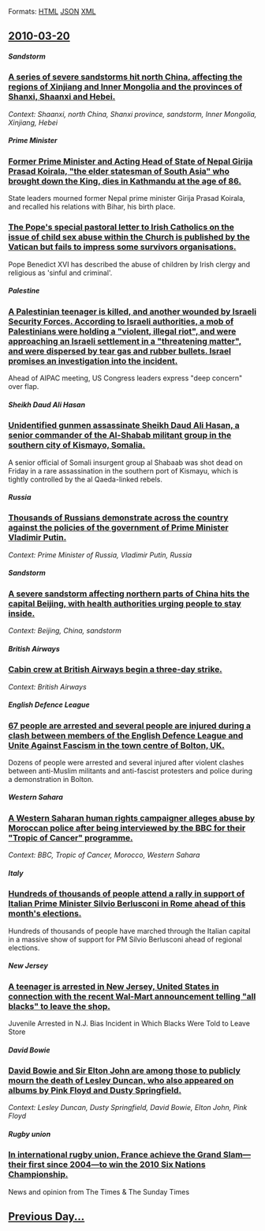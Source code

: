 
Formats: [HTML](2010/03/20/index.html)  [JSON](2010/03/20/index.json)  [XML](2010/03/20/index.xml)  

## [2010-03-20](/news/2010/03/20/index.md)

##### Sandstorm
### [A series of severe sandstorms hit north China, affecting the regions of Xinjiang and Inner Mongolia and the provinces of Shanxi, Shaanxi and Hebei. ](/news/2010/03/20/a-series-of-severe-sandstorms-hit-north-china-affecting-the-regions-of-xinjiang-and-inner-mongolia-and-the-provinces-of-shanxi-shaanxi-and.md)
_Context: Shaanxi, north China, Shanxi province, sandstorm, Inner Mongolia, Xinjiang, Hebei_

##### Prime Minister
### [Former Prime Minister and Acting Head of State of Nepal Girija Prasad Koirala, "the elder statesman of South Asia" who brought down the King, dies in Kathmandu at the age of 86. ](/news/2010/03/20/former-prime-minister-and-acting-head-of-state-of-nepal-girija-prasad-koirala-the-elder-statesman-of-south-asia-who-brought-down-the-king.md)
State leaders mourned former Nepal prime minister Girija Prasad Koirala, and recalled his relations with Bihar, his birth place.

##### 
### [The Pope's special pastoral letter to Irish Catholics on the issue of child sex abuse within the Church is published by the Vatican but fails to impress some survivors organisations. ](/news/2010/03/20/the-pope-s-special-pastoral-letter-to-irish-catholics-on-the-issue-of-child-sex-abuse-within-the-church-is-published-by-the-vatican-but-fail.md)
Pope Benedict XVI has described the abuse of children by Irish clergy and religious as &#39;sinful and criminal&#39;.

##### Palestine
### [A Palestinian teenager is killed, and another wounded by Israeli Security Forces. According to Israeli authorities, a mob of Palestinians were holding a "violent, illegal riot", and were approaching an Israeli settlement in a "threatening matter", and were dispersed by tear gas and rubber bullets. Israel promises an investigation into the incident. ](/news/2010/03/20/a-palestinian-teenager-is-killed-and-another-wounded-by-israeli-security-forces-according-to-israeli-authorities-a-mob-of-palestinians-we.md)
Ahead of AIPAC meeting, US Congress leaders express &quot;deep concern&quot; over flap.

##### Sheikh Daud Ali Hasan
### [Unidentified gunmen assassinate Sheikh Daud Ali Hasan, a senior commander of the Al-Shabab militant group in the southern city of Kismayo, Somalia. ](/news/2010/03/20/unidentified-gunmen-assassinate-sheikh-daud-ali-hasan-a-senior-commander-of-the-al-shabab-militant-group-in-the-southern-city-of-kismayo-s.md)
A senior official of Somali insurgent group al Shabaab was shot dead on Friday in a rare assassination in the southern port of Kismayu, which is tightly controlled by the al Qaeda-linked rebels.

##### Russia
### [Thousands of Russians demonstrate across the country against the policies of the government of Prime Minister Vladimir Putin. ](/news/2010/03/20/thousands-of-russians-demonstrate-across-the-country-against-the-policies-of-the-government-of-prime-minister-vladimir-putin.md)
_Context: Prime Minister of Russia, Vladimir Putin, Russia_

##### Sandstorm
### [A severe sandstorm affecting northern parts of China hits the capital Beijing, with health authorities urging people to stay inside. ](/news/2010/03/20/a-severe-sandstorm-affecting-northern-parts-of-china-hits-the-capital-beijing-with-health-authorities-urging-people-to-stay-inside.md)
_Context: Beijing, China, sandstorm_

##### British Airways
### [Cabin crew at British Airways begin a three-day strike. ](/news/2010/03/20/cabin-crew-at-british-airways-begin-a-three-day-strike.md)
_Context: British Airways_

##### English Defence League
### [67 people are arrested and several people are injured during a clash between members of the English Defence League and Unite Against Fascism in the town centre of Bolton, UK. ](/news/2010/03/20/67-people-are-arrested-and-several-people-are-injured-during-a-clash-between-members-of-the-english-defence-league-and-unite-against-fascism.md)
Dozens of people were arrested and several injured after violent clashes between anti-Muslim militants and anti-fascist protesters and police during a demonstration in Bolton.

##### Western Sahara
### [A Western Saharan human rights campaigner alleges abuse by Moroccan police after being interviewed by the BBC for their "Tropic of Cancer" programme. ](/news/2010/03/20/a-western-saharan-human-rights-campaigner-alleges-abuse-by-moroccan-police-after-being-interviewed-by-the-bbc-for-their-tropic-of-cancer-p.md)
_Context: BBC, Tropic of Cancer, Morocco, Western Sahara_

##### Italy
### [Hundreds of thousands of people attend a rally in support of Italian Prime Minister Silvio Berlusconi in Rome ahead of this month's elections. ](/news/2010/03/20/hundreds-of-thousands-of-people-attend-a-rally-in-support-of-italian-prime-minister-silvio-berlusconi-in-rome-ahead-of-this-month-s-election.md)
Hundreds of thousands of people have marched through the Italian capital in a massive show of support for PM Silvio Berlusconi ahead of regional elections.

##### New Jersey
### [A teenager is arrested in New Jersey, United States in connection with the recent Wal-Mart announcement telling "all blacks" to leave the shop. ](/news/2010/03/20/a-teenager-is-arrested-in-new-jersey-united-states-in-connection-with-the-recent-wal-mart-announcement-telling-all-blacks-to-leave-the-sh.md)
Juvenile Arrested in N.J. Bias Incident in Which Blacks Were Told to Leave Store

##### David Bowie
### [David Bowie and Sir Elton John are among those to publicly mourn the death of Lesley Duncan, who also appeared on albums by Pink Floyd and Dusty Springfield. ](/news/2010/03/20/david-bowie-and-sir-elton-john-are-among-those-to-publicly-mourn-the-death-of-lesley-duncan-who-also-appeared-on-albums-by-pink-floyd-and-d.md)
_Context: Lesley Duncan, Dusty Springfield, David Bowie, Elton John, Pink Floyd_

##### Rugby union
### [In international rugby union, France achieve the Grand Slam&mdash;their first since 2004&mdash;to win the 2010 Six Nations Championship. ](/news/2010/03/20/in-international-rugby-union-france-achieve-the-grand-slam-mdash-their-first-since-2004-mdash-to-win-the-2010-six-nations-championship.md)
News and opinion from The Times &amp; The Sunday Times

## [Previous Day...](/news/2010/03/19/index.md)

